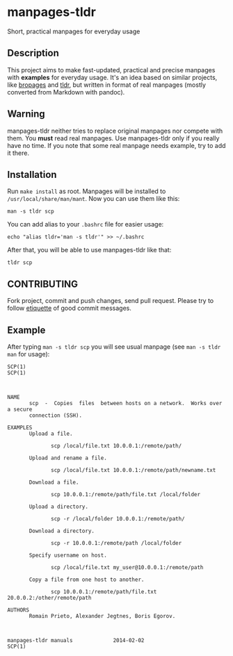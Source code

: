 manpages-tldr
=============

Short, practical manpages for everyday usage

Description
-----------

This project aims to make fast-updated, practical and precise manpages with
**examples** for everyday usage. It's an idea based on similar projects, like
[bropages](http://bropages.org/) and [tldr](https://github.com/rprieto/tldr),
but written in format of real manpages (mostly converted from Markdown with
pandoc).

Warning
-------

manpages-tldr neither tries to replace original manpages nor compete with them.
You **must** read real manpages. Use manpages-tldr only if you really have no
time. If you note that some real manpage needs example, try to add it there.

Installation
------------

Run `make install` as root. Manpages will be installed to
`/usr/local/share/man/mant`. Now you can use them like this:

    man -s tldr scp

You can add alias to your `.bashrc` file for easier usage:

    echo "alias tldr='man -s tldr'" >> ~/.bashrc

After that, you will be able to use manpages-tldr like that:

    tldr scp

CONTRIBUTING
------------

Fork project, commit and push changes, send pull request.
Please try to follow
[etiquette](http://tbaggery.com/2008/04/19/a-note-about-git-commit-messages.html)
of good commit messages.

Example
-------

After typing `man -s tldr scp` you will see usual manpage (see `man -s tldr man`
for usage):

    SCP(1)                                                                  SCP(1)
    
    
    
    NAME
           scp  -  Copies  files  between hosts on a network.  Works over a secure
           connection (SSH).
    
    EXAMPLES
           Upload a file.
    
                  scp /local/file.txt 10.0.0.1:/remote/path/
    
           Upload and rename a file.
    
                  scp /local/file.txt 10.0.0.1:/remote/path/newname.txt
    
           Download a file.
    
                  scp 10.0.0.1:/remote/path/file.txt /local/folder
    
           Upload a directory.
    
                  scp -r /local/folder 10.0.0.1:/remote/path/
    
           Download a directory.
    
                  scp -r 10.0.0.1:/remote/path /local/folder
    
           Specify username on host.
    
                  scp /local/file.txt my_user@10.0.0.1:/remote/path
    
           Copy a file from one host to another.
    
                  scp 10.0.0.1:/remote/path/file.txt 20.0.0.2:/other/remote/path
    
    AUTHORS
           Romain Prieto, Alexander Jegtnes, Boris Egorov.
    
    
    
    manpages-tldr manuals             2014-02-02                            SCP(1)

